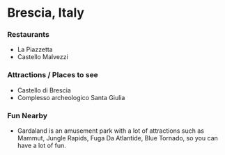 # Brescia, Italy

### Restaurants

- La Piazzetta
- Castello Malvezzi

### Attractions / Places to see

- Castello di Brescia
- Complesso archeologico Santa Giulia

### Fun Nearby

- Gardaland is an amusement park with a lot of attractions such as Mammut, Jungle Rapids, Fuga Da Atlantide, Blue Tornado, so you can have a lot of fun.
